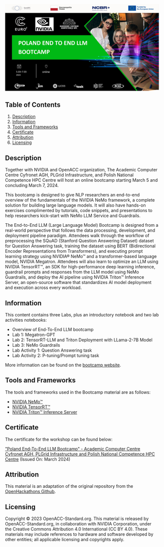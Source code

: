 ![Course](images/banner.jpg)

## Table of Contents
1. [Description](#description)
2. [Information](#information)
3. [Tools and Frameworks](#tools)
4. [Certificate](#certificate)
5. [Attribution](#attribution)
6. [Licensing](#licensing)

<a name="descripton"></a>
## Description

Together with NVIDIA and OpenACC organization, The Academic Computer Centre Cyfronet AGH, PLGrid Infrastructure, and Polish National Competence HPC Centre will host an online bootcamp starting March 5 and concluding March 7, 2024.

This bootcamp is designed to give NLP researchers an end-to-end overview of the fundamentals of the NVIDIA NeMo framework, a complete solution for building large language models. It will also have hands-on exercises complimented by tutorials, code snippets, and presentations to help researchers kick-start with NeMo LLM Service and Guardrails.

The End-to-End LLM (Large Language Model) Bootcamp is designed from a real-world perspective that follows the data processing, development, and deployment pipeline paradigm. Attendees walk through the workflow of preprocessing the SQuAD (Stanford Question Answering Dataset) dataset for Question Answering task, training the dataset using BERT (Bidirectional Encoder Representations from Transformers), and executing prompt learning strategy using NVIDIA® NeMo™ and a transformer-based language model, NVIDIA Megatron. Attendees will also learn to optimize an LLM using NVIDIA TensorRT™, an SDK for high-performance deep learning inference, guardrail prompts and responses from the LLM model using NeMo Guardrails, and deploy the AI pipeline using NVIDIA Triton™ Inference Server, an open-source software that standardizes AI model deployment and execution across every workload.

<a name="information"></a>
## Information

This content contains three Labs, plus an introductory notebook and two lab activities notebooks:

- Overview of End-To-End LLM bootcamp
- Lab 1: Megatron-GPT
- Lab 2: TensorRT-LLM and Triton Deployment with LLama-2-7B Model
- Lab 3: NeMo Guardrails  
- Lab Activity 1: Question Answering task 
- Lab Activity 2: P-tuning/Prompt tuning task

More information can be found on the [bootcamp website](https://www.openhackathons.org/s/siteevent/a0CUP000007wKsj2AE/se000330).

<a name="tools"></a>
## Tools and Frameworks

The tools and frameworks used in the Bootcamp material are as follows:

- [NVIDIA NeMo™](https://www.nvidia.com/en-us/ai-data-science/generative-ai/nemo-framework/)
- [NVIDIA TensorRT™](https://developer.nvidia.com/tensorrt)
- [NVIDIA Triton™ Inference Server](https://www.nvidia.com/en-us/ai-data-science/products/triton-inference-server/)

<a name="certificate"></a>
## Certificate

The certificate for the workshop can be found below:

["Poland End-To-End LLM Bootcamp" - Academic Computer Centre Cyfronet AGH, PLGrid Infrastructure and Polish National Competence HPC Centre]() (Issued On: March 2024)

<a name="attribution"></a>
## Attribution

This material is an adaptation of the original repository from the [OpenHackathons Github](https://github.com/openhackathons-org/End-to-End-LLM).

<a name="licensing"></a>
## Licensing

Copyright © 2023 OpenACC-Standard.org. This material is released by OpenACC-Standard.org, in collaboration with NVIDIA Corporation, under the Creative Commons Attribution 4.0 International (CC BY 4.0). These materials may include references to hardware and software developed by other entities; all applicable licensing and copyrights apply.
